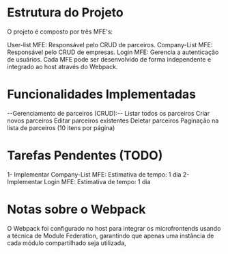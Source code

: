 # Estrutura do Projeto
O projeto é composto por três MFE's:

User-list MFE: Responsável pelo CRUD de parceiros.
Company-List MFE: Responsável pelo CRUD de empresas.
Login MFE: Gerencia a autenticação de usuários.
Cada MFE pode ser desenvolvido de forma independente e integrado ao host através do Webpack.

# Funcionalidades Implementadas
--Gerenciamento de parceiros (CRUD):--
Listar todos os parceiros
Criar novos parceiros
Editar parceiros existentes
Deletar parceiros
Paginação na lista de parceiros (10 itens por página)
# Tarefas Pendentes (TODO)
1- Implementar Company-List MFE: Estimativa de tempo: 1 dia
2- Implementar Login MFE: Estimativa de tempo: 1 dia
# Notas sobre o Webpack
O Webpack foi configurado no host para integrar os microfrontends usando a técnica de Module Federation, garantindo que apenas uma instância de cada módulo compartilhado seja utilizada,